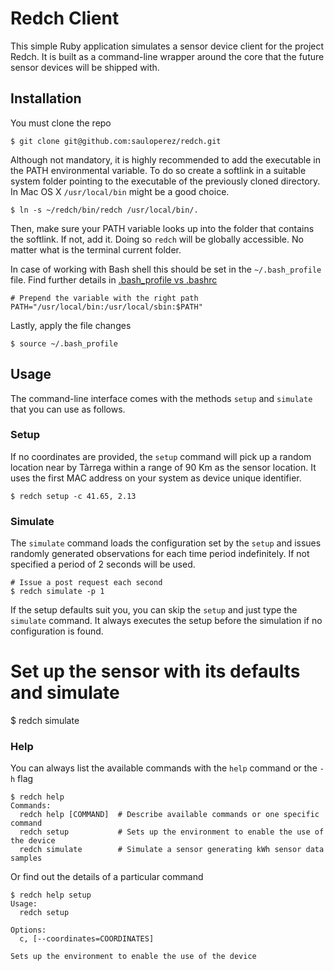 # Redch Client

This simple Ruby application simulates a sensor device client for the project Redch. It is built as a command-line wrapper around the core that the future sensor devices will be shipped with.

## Installation

You must clone the repo

    $ git clone git@github.com:sauloperez/redch.git

Although not mandatory, it is highly recommended to add the executable in the PATH environmental variable. To do so create a softlink in a suitable system folder pointing to the executable of the previously cloned directory. In Mac OS X `/usr/local/bin` might be a good choice.

    $ ln -s ~/redch/bin/redch /usr/local/bin/.

Then, make sure your PATH variable looks up into the folder that contains the softlink. If not, add it. Doing so `redch` will be globally accessible. No matter what is the terminal current folder.

In case of working with Bash shell this should be set in the `~/.bash_profile` file. Find further details in [.bash_profile vs .bashrc](http://www.joshstaiger.org/archives/2005/07/bash_profile_vs.html)

    # Prepend the variable with the right path
    PATH="/usr/local/bin:/usr/local/sbin:$PATH"

Lastly, apply the file changes

    $ source ~/.bash_profile


## Usage

The command-line interface comes with the methods `setup` and `simulate` that you can use as follows.

### Setup

If no coordinates are provided, the `setup` command will pick up a random location near by Tàrrega within a range of 90 Km as the sensor location. It uses the first MAC address on your system as device unique identifier.

    $ redch setup -c 41.65, 2.13

### Simulate

The `simulate` command loads the configuration set by the `setup` and issues randomly generated observations for each time period indefinitely. If not specified a period of 2 seconds will be used.

    # Issue a post request each second
    $ redch simulate -p 1

If the setup defaults suit you, you can skip the `setup` and just type the `simulate` command. It always executes the setup before the simulation if no configuration is found.

  # Set up the sensor with its defaults and simulate
  $ redch simulate

### Help

You can always list the available commands with the `help` command or the `-h` flag

    $ redch help
    Commands:
      redch help [COMMAND]  # Describe available commands or one specific command
      redch setup           # Sets up the environment to enable the use of the device
      redch simulate        # Simulate a sensor generating kWh sensor data samples

Or find out the details of a particular command

    $ redch help setup
    Usage:
      redch setup

    Options:
      c, [--coordinates=COORDINATES]

    Sets up the environment to enable the use of the device


